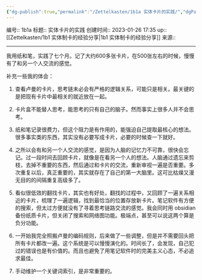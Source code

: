 ```yaml
---
{"dg-publish":true,"permalink":"/Zettelkasten/1b1a 实体卡片的实践/","dgPassFrontmatter":true}
---
```


编号:: 1b1a
标题:: 实体卡片的实践
创建时间:: 2023-01-26 17:35
up:: [[Zettelkasten/1b1 实体制卡的经验分享\|1b1 实体制卡的经验分享]]
来源:: 

---

我用纸和笔，实践了七个月。记了大约600多张卡片，在500张左右的时候，慢慢有了和另一个人交流的感觉。

补充一些我的体会：

1. 查看卢曼的卡片，思考链未必会有严格的逻辑关系，可能只是相关。最关键的是把现有卡片中最相关的就近放在一起。

2. 卡片盒不能替人思考，能思考的只有自己的脑子。然而事实上很多人并不会思考。

3. 纸和笔记录很费力，但这个阻力是有作用的，能强迫自己提取最核心的想法。很多事实类的东西，其实没有必要写成卡片，必要的时候查一下就好。

4. 之所以会有和另一个人交流的感觉，是因为人脑的记忆力不可靠，很快会忘记。过一段时间去回顾卡片，就像是在看另一个人的想法。人脑通过遗忘来剪枝，去掉不重要的东西，然后通过和卡片的交流，重新审视一遍是否重要。多次重复以后，真正重要的，其实就存在了自己的第一大脑里。这可比枯燥又漫无目的的间隔重复高级多了。

5. 看似很低效的翻找卡片，其实也有好处，翻找的过程中，又回顾了一遍关系相近的卡片，梳理了一遍逻辑，找到最恰当的位置存放新卡片。笔记软件有方便的搜索，但太过方便就没有了寻着思考链路交流的感觉。我会同时用 obsidian 备份纸质卡片，但关闭了搜索和网络图功能。极端点，甚至可以说这两个算是负分功能。

6. 一开始我完全照搬卢曼的编码规则，后来做了一些调整，但是并不需要回头把所有卡片都改一遍。这个系统是可以慢慢演化的。时间长了，会发现，自己犯过的错误也是有价值的。而且也避免了用笔记软件时的完美主义心态，不必追求最佳。

7. 手动维护一个关键词索引，是非常重要的。
